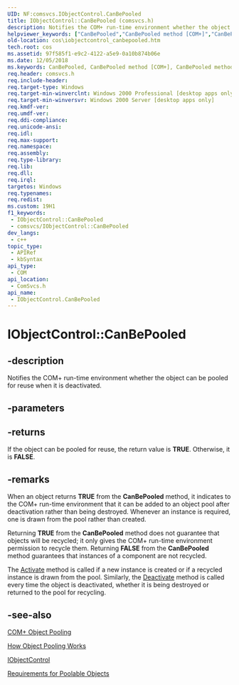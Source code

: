 ```yaml
---
UID: NF:comsvcs.IObjectControl.CanBePooled
title: IObjectControl::CanBePooled (comsvcs.h)
description: Notifies the COM+ run-time environment whether the object can be pooled for reuse when it is deactivated.
helpviewer_keywords: ["CanBePooled","CanBePooled method [COM+]","CanBePooled method [COM+]","IObjectControl interface","IObjectControl interface [COM+]","CanBePooled method","IObjectControl.CanBePooled","IObjectControl::CanBePooled","_cos_IObjectControl_CanBePooled","comsvcs/IObjectControl::CanBePooled","cos.iobjectcontrol_canbepooled"]
old-location: cos\iobjectcontrol_canbepooled.htm
tech.root: cos
ms.assetid: 97f585f1-e9c2-4122-a5e9-0a10b874b06e
ms.date: 12/05/2018
ms.keywords: CanBePooled, CanBePooled method [COM+], CanBePooled method [COM+],IObjectControl interface, IObjectControl interface [COM+],CanBePooled method, IObjectControl.CanBePooled, IObjectControl::CanBePooled, _cos_IObjectControl_CanBePooled, comsvcs/IObjectControl::CanBePooled, cos.iobjectcontrol_canbepooled
req.header: comsvcs.h
req.include-header: 
req.target-type: Windows
req.target-min-winverclnt: Windows 2000 Professional [desktop apps only]
req.target-min-winversvr: Windows 2000 Server [desktop apps only]
req.kmdf-ver: 
req.umdf-ver: 
req.ddi-compliance: 
req.unicode-ansi: 
req.idl: 
req.max-support: 
req.namespace: 
req.assembly: 
req.type-library: 
req.lib: 
req.dll: 
req.irql: 
targetos: Windows
req.typenames: 
req.redist: 
ms.custom: 19H1
f1_keywords:
 - IObjectControl::CanBePooled
 - comsvcs/IObjectControl::CanBePooled
dev_langs:
 - c++
topic_type:
 - APIRef
 - kbSyntax
api_type:
 - COM
api_location:
 - ComSvcs.h
api_name:
 - IObjectControl.CanBePooled
---
```


# IObjectControl::CanBePooled


## -description

Notifies the COM+ run-time environment whether the object can be pooled for reuse when it is deactivated.

## -parameters

## -returns

If the object can be pooled for reuse, the return value is <b>TRUE</b>. Otherwise, it is <b>FALSE</b>.

## -remarks

When an object returns <b>TRUE</b> from the <b>CanBePooled</b> method, it indicates to the COM+ run-time environment that it can be added to an object pool after deactivation rather than being destroyed. Whenever an instance is required, one is drawn from the pool rather than created.



Returning <b>TRUE</b> from the <b>CanBePooled</b> method does not guarantee that objects will be recycled; it only gives the COM+ run-time environment permission to recycle them. Returning <b>FALSE</b> from the <b>CanBePooled</b> method guarantees that instances of a component are not recycled.

The <a href="https://docs.microsoft.com/windows/desktop/api/comsvcs/nf-comsvcs-iobjectcontrol-activate">Activate</a> method is called if a new instance is created or if a recycled instance is drawn from the pool. Similarly, the <a href="https://docs.microsoft.com/windows/desktop/api/comsvcs/nf-comsvcs-iobjectcontrol-deactivate">Deactivate</a> method is called every time the object is deactivated, whether it is being destroyed or returned to the pool for recycling.

## -see-also

<a href="https://docs.microsoft.com/windows/desktop/cossdk/com--object-pooling">COM+ Object Pooling</a>



<a href="https://docs.microsoft.com/windows/desktop/cossdk/how-object-pooling-works">How Object Pooling Works</a>



<a href="https://docs.microsoft.com/windows/desktop/api/comsvcs/nn-comsvcs-iobjectcontrol">IObjectControl</a>



<a href="https://docs.microsoft.com/windows/desktop/cossdk/requirements-for-poolable-objects">Requirements for Poolable Objects</a>

